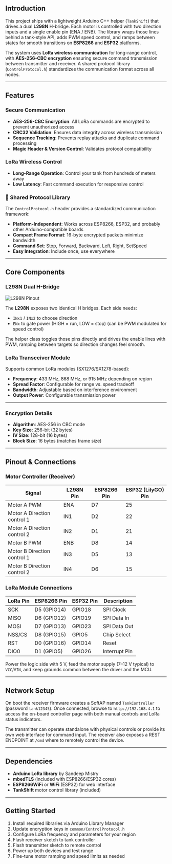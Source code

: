 ## Introduction

This project ships with a lightweight Arduino C++ helper (`TankShift`) that drives a dual **L298N** H-bridge. Each motor is controlled with two direction inputs and a single enable pin (ENA / ENB). The library wraps those lines behind a tank-style API, adds PWM speed control, and ramps between states for smooth transitions on **ESP8266** and **ESP32** platforms.

The system uses **LoRa wireless communication** for long-range control, with **AES-256-CBC encryption** ensuring secure command transmission between transmitter and receiver. A shared protocol library (`ControlProtocol.h`) standardizes the communication format across all nodes.


---

## Features

### Secure Communication
- **AES-256-CBC Encryption**: All LoRa commands are encrypted to prevent unauthorized access
- **CRC32 Validation**: Ensures data integrity across wireless transmission
- **Sequence Tracking**: Prevents replay attacks and duplicate command processing
- **Magic Header & Version Control**: Validates protocol compatibility

### LoRa Wireless Control
- **Long-Range Operation**: Control your tank from hundreds of meters away
- **Low Latency**: Fast command execution for responsive control

### 🔧 Shared Protocol Library
The `ControlProtocol.h` header provides a standardized communication framework:
- **Platform-Independent**: Works across ESP8266, ESP32, and probably other Arduino-compatible boards
- **Compact Frame Format**: 16-byte encrypted packets minimize bandwidth
- **Command Set**: Stop, Forward, Backward, Left, Right, SetSpeed
- **Easy Integration**: Include once, use everywhere

---

## Core Components

### L298N Dual H-Bridge

![L298N Pinout](https://arduinoyard.com/wp-content/uploads/2025/02/l298n_motordriver_pinout_bb.png)

The **L298N** exposes two identical H bridges. Each side needs:

- `INx1` / `INx2` to choose direction
- `ENx` to gate power (HIGH = run, LOW = stop) (can be PWM modulated for speed control)

The helper class toggles those pins directly and drives the enable lines with PWM, ramping between targets so direction changes feel smooth.

### LoRa Transceiver Module
Supports common LoRa modules (SX1276/SX1278-based):
- **Frequency**: 433 MHz, 868 MHz, or 915 MHz depending on region
- **Spread Factor**: Configurable for range vs. speed tradeoff
- **Bandwidth**: Adjustable based on interference environment
- **Output Power**: Configurable transmission power

---

### Encryption Details
- **Algorithm**: AES-256 in CBC mode
- **Key Size**: 256-bit (32 bytes)
- **IV Size**: 128-bit (16 bytes)
- **Block Size**: 16 bytes (matches frame size)

---

## Pinout & Connections

### Motor Controller (Receiver)

| Signal                      | L298N Pin | ESP8266 Pin | ESP32 (LilyGO) Pin |
|-----------------------------|-----------|-------------|--------------------|
| Motor A PWM                 | ENA       | D7          | 25                 |
| Motor A Direction control 1 | IN1       | D2          | 22                 |
| Motor A Direction control 2 | IN2       | D1          | 21                 |
| Motor B PWM                 | ENB       | D8          | 14                 |
| Motor B Direction control 1 | IN3       | D5          | 13                 |
| Motor B Direction control 2 | IN4       | D6          | 15                 |

### LoRa Module Connections

| LoRa Pin | ESP8266 Pin | ESP32 Pin | Description    |
|----------|-------------|-----------|----------------|
| SCK      | D5 (GPIO14) | GPIO18    | SPI Clock      |
| MISO     | D6 (GPIO12) | GPIO19    | SPI Data In    |
| MOSI     | D7 (GPIO13) | GPIO23    | SPI Data Out   |
| NSS/CS   | D8 (GPIO15) | GPIO5     | Chip Select    |
| RST      | D0 (GPIO16) | GPIO14    | Reset          |
| DIO0     | D1 (GPIO5)  | GPIO26    | Interrupt Pin  |

Power the logic side with 5 V, feed the motor supply (7–12 V typical) to `VCC`/`VIN`, and keep grounds common between the driver and the MCU.

---

## Network Setup

On boot the receiver firmware creates a SoftAP named `TankController` (password `tank12345`). Once connected, browse to `http://192.168.4.1` to access the on-board controller page with both manual controls and LoRa status indicators.

The transmitter can operate standalone with physical controls or provide its own web interface for command input. The receiver also exposes a REST ENDPOINT at `/cmd` where to remotely control the device.

---

## Dependencies

- **Arduino LoRa library** by Sandeep Mistry
- **mbedTLS** (included with ESP8266/ESP32 cores)
- **ESP8266WiFi** or **WiFi** (ESP32) for web interface
- **TankShift** motor control library (included)

---

## Getting Started

1. Install required libraries via Arduino Library Manager
2. Update encryption keys in `common/ControlProtocol.h`
3. Configure LoRa frequency and parameters for your region
4. Flash receiver sketch to tank controller
5. Flash transmitter sketch to remote control
6. Power up both devices and test range
7. Fine-tune motor ramping and speed limits as needed
